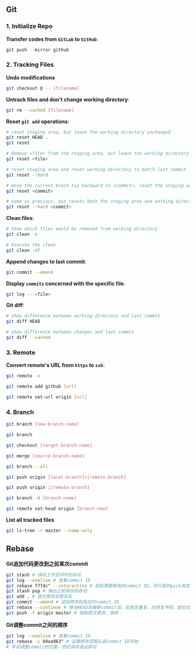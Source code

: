 ## Git

### 1. Initialize Repo

**Transfer codes from `GitLab` to `GitHub`**:

  ```c++
  git push --mirror github
  ```

### 2. Tracking Files

**Undo modifications**

```bash
git checkout @ -- [filename]
```



**Untrack files and don't change working directory**:

```bash
git rm --cached [filename]
```

**Reset `git add` operations**:

```bash
# reset staging area, but leave the working directory unchanged
git reset HEAD .
git reset

# Remove <file> from the staging area, but leave the working directory unchanged
git reset <file>

# reset staging area and reset working directory to match last commit
git reset --hard

# move the current brach tip backward to <commit>, reset the staging area to match, but leave the working directory alone
git reset <commit>

# same as precious, but resets both the staging area and working directory
git reset --hard <commit>
```

**Clean files**:

```bash
# Show which files would be removed from working directory
git clean -n

# Execute the clean
git clean -df
```

**Append changes to last commit**:

```bash
git commit --amend
```


**Display `commits` concerned with the specific file**:

```bash
git log -- <file>
```


**Git diff**:

```bash
# show difference between working directory and last commit
git diff HEAD

# show difference between changes and last commit
git diff --cached
```


### 3. Remote

**Convert remote's URL from `https` to `ssh`**:

```bash
git remote -v

git remote add github [url]

git remote set-url origin [url]
```



### 4. Branch

```bash
git branch [new-branch-name]

git branch

git checkout [target-branch-name]

git merge [source-branch-name]

git branch --all

git push origin [local-branch]:[remote-branch]

git push origin :[remote-branch]

git branch -d [branch-name]

git remote set-head origin [branch-new]
```

**List all tracked files**

```bash
git ls-tree -r master --name-only
```

## Rebase

**Git追加代码更改到之前某次commit**

```bash
git stash # 保存工作空间中的改动
git log --oneline # 查看commit ID
git rebase f774c^ --interactive # 找到需要修改的commit ID，将行首的pick改成edit并退出
git stash pop # 弹出之前保存的改动
git add . # 提交修改到暂存区
git commit --amend # 追加修改到指定的commit ID
git rebase --continue # 移动HEAD到最新commit处。如发生重复，应修复冲突，提交后重新运行此命令
git push -f origin master # 强制提交更改，慎用
```

**Git调整commit之间的顺序**

```bash
git log --oneline # 查看commit ID
git rebase -i b0aa963^ # 设置修改范围从该commit ID开始
# 手动调整commit的位置，然后保存退出即可
```





